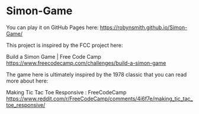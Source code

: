 # Simon-Game

You can play it on GitHub Pages here:
https://robynsmith.github.io/Simon-Game/

This project is inspired by the FCC project here:

Build a Simon Game | Free Code Camp
https://www.freecodecamp.com/challenges/build-a-simon-game

The game here is ultimately inspired by the 1978 classic that you can read more about here:

Making Tic Tac Toe Responsive : FreeCodeCamp
https://www.reddit.com/r/FreeCodeCamp/comments/4i6f7e/making_tic_tac_toe_responsive/
